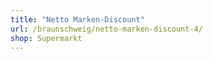 ```yaml
---
title: "Netto Marken-Discount"
url: /braunschweig/netto-marken-discount-4/
shop: Supermarkt
---
```

